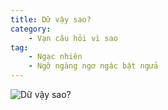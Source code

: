 ```yaml
---
title: Dữ vậy sao?
category:
    - Vạn câu hỏi vì sao
tag:
    - Ngạc nhiên
    - Ngỡ ngàng ngơ ngác bật ngửa
---
```

![Dữ vậy sao?](https://media1.tenor.com/m/nZItWNFXek4AAAAd/spongebob-meme.gif "Dữ vậy sao?")